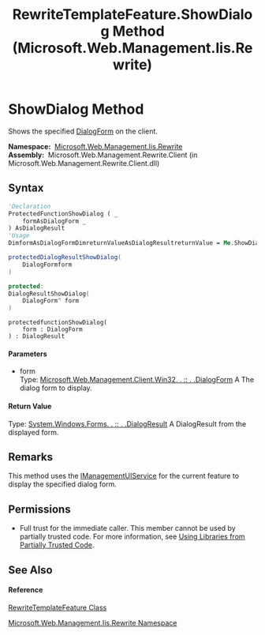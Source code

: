 ﻿---
title: RewriteTemplateFeature.ShowDialog Method  (Microsoft.Web.Management.Iis.Rewrite)
TOCTitle: ShowDialog Method
ms:assetid: M:Microsoft.Web.Management.Iis.Rewrite.RewriteTemplateFeature.ShowDialog(Microsoft.Web.Management.Client.Win32.DialogForm)
ms:mtpsurl: https://msdn.microsoft.com/en-us/library/microsoft.web.management.iis.rewrite.rewritetemplatefeature.showdialog(v=VS.90)
ms:contentKeyID: 20476389
ms.date: 05/02/2012
mtps_version: v=VS.90
f1_keywords:
- Microsoft.Web.Management.Iis.Rewrite.RewriteTemplateFeature.ShowDialog
dev_langs:
- CSharp
- JScript
- VB
- c++
api_location:
- Microsoft.Web.Management.Rewrite.Client.dll
api_name:
- Microsoft.Web.Management.Iis.Rewrite.RewriteTemplateFeature.ShowDialog
api_type:
- Managed
topic_type:
- apiref
- kbSyntax
product_family_name: VS
ROBOTS: INDEX,FOLLOW
---

# ShowDialog Method

Shows the specified [DialogForm](https://msdn.microsoft.com/en-us/library/ms634496\(v=vs.90\)) on the client.

**Namespace:**  [Microsoft.Web.Management.Iis.Rewrite](microsoft-web-management-iis-rewrite-namespace.md)  
**Assembly:**  Microsoft.Web.Management.Rewrite.Client (in Microsoft.Web.Management.Rewrite.Client.dll)

## Syntax

``` vb
'Declaration
ProtectedFunctionShowDialog ( _
    formAsDialogForm _
) AsDialogResult
'Usage
DimformAsDialogFormDimreturnValueAsDialogResultreturnValue = Me.ShowDialog(form)
```

``` csharp
protectedDialogResultShowDialog(
    DialogFormform
)
```

``` c++
protected:
DialogResultShowDialog(
    DialogForm^ form
)
```

``` jscript
protectedfunctionShowDialog(
    form : DialogForm
) : DialogResult
```

#### Parameters

  - form  
    Type: [Microsoft.Web.Management.Client.Win32. . :: . .DialogForm](https://msdn.microsoft.com/en-us/library/ms634496\(v=vs.90\))  
    A The dialog form to display.  

#### Return Value

Type: [System.Windows.Forms. . :: . .DialogResult](https://msdn.microsoft.com/en-us/library/5ahe29t9\(v=vs.90\))  
A DialogResult from the displayed form.  

## Remarks

This method uses the [IManagementUIService](https://msdn.microsoft.com/en-us/library/ms634506\(v=vs.90\)) for the current feature to display the specified dialog form.

## Permissions

  - Full trust for the immediate caller. This member cannot be used by partially trusted code. For more information, see [Using Libraries from Partially Trusted Code](https://msdn.microsoft.com/en-us/library/8skskf63\(v=vs.90\)).

## See Also

#### Reference

[RewriteTemplateFeature Class](rewritetemplatefeature-class-microsoft-web-management-iis-rewrite.md)

[Microsoft.Web.Management.Iis.Rewrite Namespace](microsoft-web-management-iis-rewrite-namespace.md)


